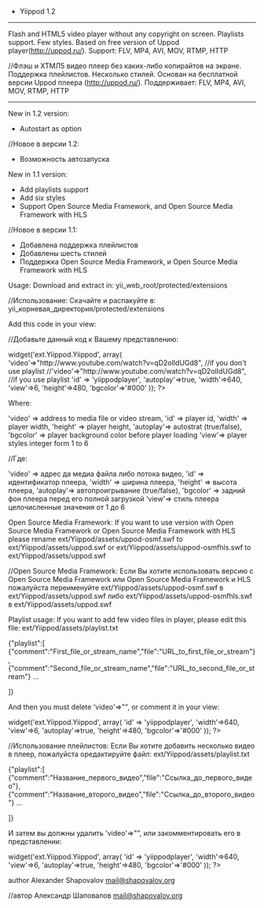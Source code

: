﻿- Yiippod 1.2
____________________________________________________________________________________

Flash and HTML5 video player without any copyright on screen. Playlists support. Few styles. Based on free
version of Uppod player(http://uppod.ru/). Support: FLV, MP4, AVI, MOV, RTMP, HTTP

//Флэш и ХТМЛ5 видео плеер без каких-либо копирайтов на экране. Поддержка плейлистов. Несколько стилей. Основан на
бесплатной версии Uppod плеера (http://uppod.ru/). Поддерживает: FLV, MP4, AVI, MOV, RTMP, HTTP
____________________________________________________________________________________

New in 1.2 version:
- Autostart as option

//Новое в версии 1.2:
- Возможность автозапуска

New in 1.1 version:

- Add playlists support
- Add six styles
- Support Open Source Media Framework, and Open Source Media Framework with HLS

//Новое в версии 1.1:
- Добавлена поддержка плейлистов
- Добавлены шесть стилей
- Поддержка Open Source Media Framework, и Open Source Media Framework with HLS

Usage:
Download and extract in: yii_web_root/protected/extensions

//Использование:
Скачайте и распакуйте в: yii_корневая_директория/protected/extensions

Add this code in your view:

//Добавьте данный код к Вашему представлению:

<?php  
 
	$this->widget('ext.Yiippod.Yiippod', array(
	'video'=>"http://www.youtube.com/watch?v=qD2olIdUGd8", //if you don't use playlist
	//'video'=>"http://www.youtube.com/watch?v=qD2olIdUGd8", //if you use playlist
	'id' => 'yiippodplayer',
	'autoplay'=>true,
	'width'=>640,
	'view'=>6, 
	'height'=>480,
	'bgcolor'=>'#000'
	));

?>

Where: 

'video' => address to media file or video stream,
'id' => player id,
'width' => player width,
'height' => player height,
'autoplay'=> autostrat (true/false),
'bgcolor' => player background color before player loading
'view'=> player styles integer form 1 to 6

//Где: 

'video' => адрес да медиа файла либо потока видео,
'id' => идентификатор плеера,
'width' => ширина плеера,
'height' => высота плеера,
'autoplay'=> автопроигрывание (true/false),
'bgcolor' => задний фон плеера перед его полной загрузкой
'view'=> стиль плеера целочисленные значения от 1 до 6


Open Source Media Framework:
If you want to use version with Open Source Media Framework or Open Source Media Framework with HLS 
please rename ext/Yiippod/assets/uppod-osmf.swf to ext/Yiippod/assets/uppod.swf or ext/Yiippod/assets/uppod-osmfhls.swf to ext/Yiippod/assets/uppod.swf

//Open Source Media Framework:
Если Вы хотите использовать версию с Open Source Media Framework или Open Source Media Framework и HLS 
пожалуйста переименуйте ext/Yiippod/assets/uppod-osmf.swf в ext/Yiippod/assets/uppod.swf либо ext/Yiippod/assets/uppod-osmfhls.swf в ext/Yiippod/assets/uppod.swf

Playlist usage:
If you want to add few video files in player, please edit this file: ext/Yiippod/assets/playlist.txt

{"playlist":[
{"comment":"First_file_or_stream_name","file":"URL_to_first_file_or_stream"},
{"comment":"Second_file_or_stream_name","file":"URL_to_second_file_or_stream"} ...

]}

And then you must delete 'video'=>"", or comment it in your view:

<?php  

$this->widget('ext.Yiippod.Yiippod', array(
	'id' => 'yiippodplayer',
	'width'=>640,
	'view'=>6, 
	'autoplay'=>true,
	'height'=>480,
	'bgcolor'=>'#000'
	));
	
?>

//Использование плейлистов:
Если Вы хотите добавить несколько видео в плеер, пожалуйста оредактируйте файл: ext/Yiippod/assets/playlist.txt

{"playlist":[
{"comment":"Название_первого_видео","file":"Ссылка_до_первого_видео"},
{"comment":"Название_второго_видео","file":"Ссылка_до_второго_видео"} ...

]}

И затем вы должны удалить 'video'=>"", или закомментировать его в представлении:

<?php  

$this->widget('ext.Yiippod.Yiippod', array(
	'id' => 'yiippodplayer',
	'width'=>640,
	'view'=>6, 
	'autoplay'=>true,
	'height'=>480,
	'bgcolor'=>'#000'
	));
	
?>



author Alexander Shapovalov <mail@shapovalov.org>

//автор Александр Шаповалов <mail@shapovalov.org>